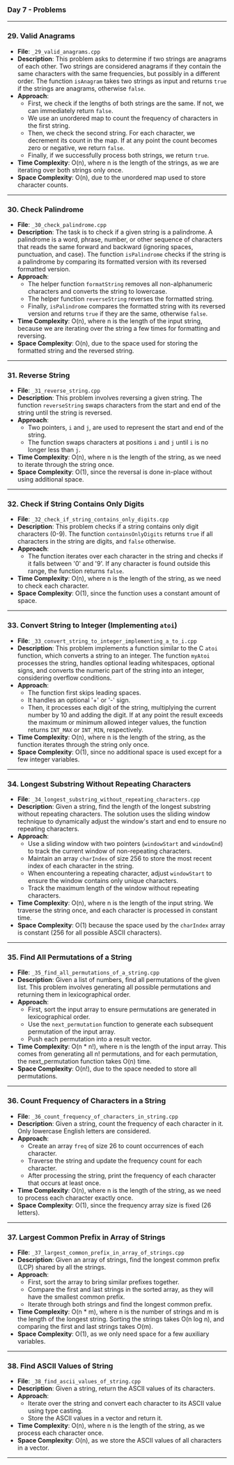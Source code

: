 ### Day 7 - Problems

---

### 29. **Valid Anagrams**
   - **File**: `_29_valid_anagrams.cpp`
   - **Description**: This problem asks to determine if two strings are anagrams of each other. Two strings are considered anagrams if they contain the same characters with the same frequencies, but possibly in a different order. The function `isAnagram` takes two strings as input and returns `true` if the strings are anagrams, otherwise `false`.
   - **Approach**: 
     - First, we check if the lengths of both strings are the same. If not, we can immediately return `false`.
     - We use an unordered map to count the frequency of characters in the first string.
     - Then, we check the second string. For each character, we decrement its count in the map. If at any point the count becomes zero or negative, we return `false`.
     - Finally, if we successfully process both strings, we return `true`.
   - **Time Complexity**: O(n), where n is the length of the strings, as we are iterating over both strings only once.
   - **Space Complexity**: O(n), due to the unordered map used to store character counts.

---

### 30. **Check Palindrome**
   - **File**: `_30_check_palindrome.cpp`
   - **Description**: The task is to check if a given string is a palindrome. A palindrome is a word, phrase, number, or other sequence of characters that reads the same forward and backward (ignoring spaces, punctuation, and case). The function `isPalindrome` checks if the string is a palindrome by comparing its formatted version with its reversed formatted version.
   - **Approach**:
     - The helper function `formatString` removes all non-alphanumeric characters and converts the string to lowercase.
     - The helper function `reverseString` reverses the formatted string.
     - Finally, `isPalindrome` compares the formatted string with its reversed version and returns `true` if they are the same, otherwise `false`.
   - **Time Complexity**: O(n), where n is the length of the input string, because we are iterating over the string a few times for formatting and reversing.
   - **Space Complexity**: O(n), due to the space used for storing the formatted string and the reversed string.

---

### 31. **Reverse String**
   - **File**: `_31_reverse_string.cpp`
   - **Description**: This problem involves reversing a given string. The function `reverseString` swaps characters from the start and end of the string until the string is reversed.
   - **Approach**:
     - Two pointers, `i` and `j`, are used to represent the start and end of the string.
     - The function swaps characters at positions `i` and `j` until `i` is no longer less than `j`.
   - **Time Complexity**: O(n), where n is the length of the string, as we need to iterate through the string once.
   - **Space Complexity**: O(1), since the reversal is done in-place without using additional space.

---

### 32. **Check if String Contains Only Digits**
   - **File**: `_32_check_if_string_contains_only_digits.cpp`
   - **Description**: This problem checks if a string contains only digit characters (0-9). The function `containsOnlyDigits` returns `true` if all characters in the string are digits, and `false` otherwise.
   - **Approach**:
     - The function iterates over each character in the string and checks if it falls between '0' and '9'. If any character is found outside this range, the function returns `false`.
   - **Time Complexity**: O(n), where n is the length of the string, as we need to check each character.
   - **Space Complexity**: O(1), since the function uses a constant amount of space.

---

### 33. **Convert String to Integer (Implementing `atoi`)**
   - **File**: `_33_convert_string_to_integer_implementing_a_to_i.cpp`
   - **Description**: This problem implements a function similar to the C `atoi` function, which converts a string to an integer. The function `myAtoi` processes the string, handles optional leading whitespaces, optional signs, and converts the numeric part of the string into an integer, considering overflow conditions.
   - **Approach**:
     - The function first skips leading spaces.
     - It handles an optional '+' or '-' sign.
     - Then, it processes each digit of the string, multiplying the current number by 10 and adding the digit. If at any point the result exceeds the maximum or minimum allowed integer values, the function returns `INT_MAX` or `INT_MIN`, respectively.
   - **Time Complexity**: O(n), where n is the length of the string, as the function iterates through the string only once.
   - **Space Complexity**: O(1), since no additional space is used except for a few integer variables.

---

### 34. **Longest Substring Without Repeating Characters**
   - **File**: `_34_longest_substring_without_repeating_characters.cpp`
   - **Description**: Given a string, find the length of the longest substring without repeating characters. The solution uses the sliding window technique to dynamically adjust the window's start and end to ensure no repeating characters.
   - **Approach**: 
     - Use a sliding window with two pointers (`windowStart` and `windowEnd`) to track the current window of non-repeating characters.
     - Maintain an array `charIndex` of size 256 to store the most recent index of each character in the string.
     - When encountering a repeating character, adjust `windowStart` to ensure the window contains only unique characters.
     - Track the maximum length of the window without repeating characters.
   - **Time Complexity**: O(n), where n is the length of the input string. We traverse the string once, and each character is processed in constant time.
   - **Space Complexity**: O(1) because the space used by the `charIndex` array is constant (256 for all possible ASCII characters).

---

### 35. **Find All Permutations of a String**
   - **File**: `_35_find_all_permutations_of_a_string.cpp`
   - **Description**: Given a list of numbers, find all permutations of the given list. This problem involves generating all possible permutations and returning them in lexicographical order.
   - **Approach**: 
     - First, sort the input array to ensure permutations are generated in lexicographical order.
     - Use the `next_permutation` function to generate each subsequent permutation of the input array.
     - Push each permutation into a result vector.
   - **Time Complexity**: O(n * n!), where n is the length of the input array. This comes from generating all n! permutations, and for each permutation, the next_permutation function takes O(n) time.
   - **Space Complexity**: O(n!), due to the space needed to store all permutations.

---

### 36. **Count Frequency of Characters in a String**
   - **File**: `_36_count_frequency_of_characters_in_string.cpp`
   - **Description**: Given a string, count the frequency of each character in it. Only lowercase English letters are considered.
   - **Approach**: 
     - Create an array `freq` of size 26 to count occurrences of each character.
     - Traverse the string and update the frequency count for each character.
     - After processing the string, print the frequency of each character that occurs at least once.
   - **Time Complexity**: O(n), where n is the length of the string, as we need to process each character exactly once.
   - **Space Complexity**: O(1), since the frequency array size is fixed (26 letters).

---

### 37. **Largest Common Prefix in Array of Strings**
   - **File**: `_37_largest_common_prefix_in_array_of_strings.cpp`
   - **Description**: Given an array of strings, find the longest common prefix (LCP) shared by all the strings.
   - **Approach**: 
     - First, sort the array to bring similar prefixes together.
     - Compare the first and last strings in the sorted array, as they will have the smallest common prefix.
     - Iterate through both strings and find the longest common prefix.
   - **Time Complexity**: O(n * m), where n is the number of strings and m is the length of the longest string. Sorting the strings takes O(n log n), and comparing the first and last strings takes O(m).
   - **Space Complexity**: O(1), as we only need space for a few auxiliary variables.

---

### 38. **Find ASCII Values of String**
   - **File**: `_38_find_ascii_values_of_string.cpp`
   - **Description**: Given a string, return the ASCII values of its characters.
   - **Approach**: 
     - Iterate over the string and convert each character to its ASCII value using type casting.
     - Store the ASCII values in a vector and return it.
   - **Time Complexity**: O(n), where n is the length of the string, as we process each character once.
   - **Space Complexity**: O(n), as we store the ASCII values of all characters in a vector.

---
